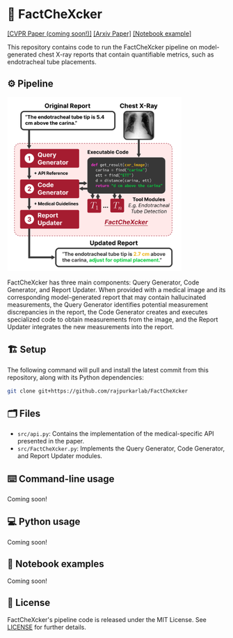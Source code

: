# 🩻 FactCheXcker

[[CVPR Paper (coming soon!)]]()
[[Arxiv Paper]](https://arxiv.org/abs/2411.18672)
[[Notebook example]]()

This repository contains code to run the FactCheXcker pipeline on model-generated chest X-ray reports that contain quantifiable metrics, such as endotracheal tube placements.

## ⚙️ Pipeline

<img src="https://github.com/rajpurkarlab/FactCheXcker/blob/main/assets/pipeline-square.png" width="400"/>

FactCheXcker has three main components: Query Generator, Code Generator, and Report Updater. When provided with a medical image and its corresponding model-generated report that may contain hallucinated measurements, the Query Generator identifies potential measurement discrepancies in the report, the Code Generator creates and executes specialized code to obtain measurements from the image, and the Report Updater integrates the new measurements into the report.

## 🏗️ Setup

The following command will pull and install the latest commit from this repository, along with its Python dependencies:

```bash
git clone git+https://github.com/rajpurkarlab/FactCheXcker
```

## 🗂️ Files

- `src/api.py`: Contains the implementation of the medical-specific API presented in the paper.
- `src/FactCheXcker.py`: Implements the Query Generator, Code Generator, and Report Updater modules.

## ⌨️ Command-line usage

Coming soon!

## 💻 Python usage

Coming soon!

## 📒 Notebook examples

Coming soon!

## 🔖 License

FactCheXcker's pipeline code is released under the MIT License. See [LICENSE]() for further details.
